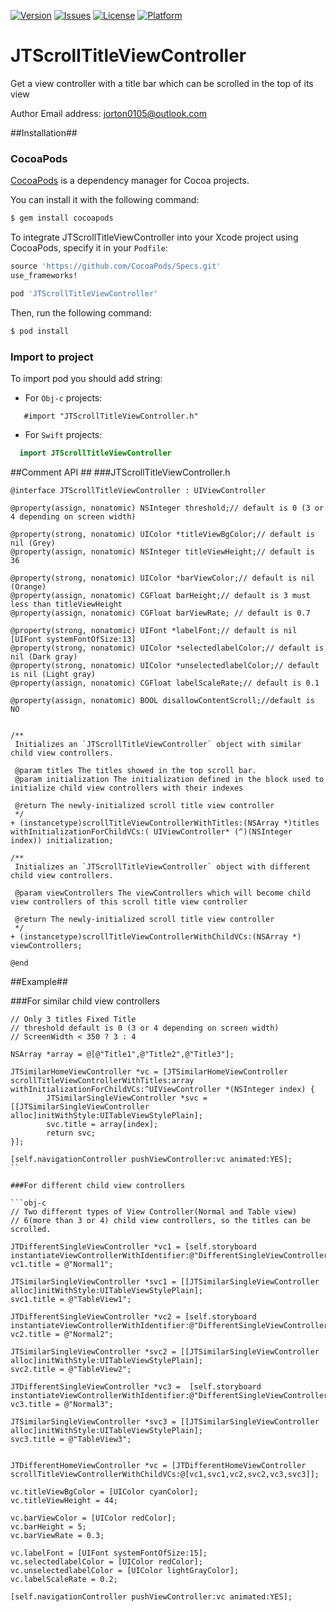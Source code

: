 [![Version](http://img.shields.io/cocoapods/v/JTScrollTitleViewController.svg)](http://cocoadocs.org/docsets/JTScrollTitleViewController)
[![Issues](http://img.shields.io/github/issues/abchtv/JTScrollTitleViewController.svg)](https://github.com/abchtv/JTScrollTitleViewController/issues?state=open)
[![License](https://img.shields.io/cocoapods/l/JTScrollTitleViewController.svg)](http://cocoadocs.org/docsets/JTScrollTitleViewController)
[![Platform](https://img.shields.io/cocoapods/p/JTScrollTitleViewController.svg)](http://cocoadocs.org/docsets/JTScrollTitleViewController)


# JTScrollTitleViewController
Get a view controller with a title bar which can be scrolled in the top of its view

Author Email address: jorton0105@outlook.com


##Installation##

### CocoaPods

[CocoaPods](http://cocoapods.org) is a dependency manager for Cocoa projects.

You can install it with the following command:

```bash
$ gem install cocoapods
```

To integrate JTScrollTitleViewController into your Xcode project using CocoaPods, specify it in your `Podfile`:

```ruby
source 'https://github.com/CocoaPods/Specs.git'
use_frameworks!

pod 'JTScrollTitleViewController'
```

Then, run the following command:

```bash
$ pod install
```

### Import to project

To import pod you should add string:

- For `Obj-c` projects:

```obj-c
   #import "JTScrollTitleViewController.h"
```
- For `Swift` projects:

```swift
  import JTScrollTitleViewController
```

##Comment API ##
###JTScrollTitleViewController.h
```obj-c
@interface JTScrollTitleViewController : UIViewController

@property(assign, nonatomic) NSInteger threshold;// default is 0 (3 or 4 depending on screen width)

@property(strong, nonatomic) UIColor *titleViewBgColor;// default is nil (Grey)
@property(assign, nonatomic) NSInteger titleViewHeight;// default is 36

@property(strong, nonatomic) UIColor *barViewColor;// default is nil (Orange)
@property(assign, nonatomic) CGFloat barHeight;// default is 3 must less than titleViewHeight
@property(assign, nonatomic) CGFloat barViewRate; // default is 0.7

@property(strong, nonatomic) UIFont *labelFont;// default is nil [UIFont systemFontOfSize:13]
@property(strong, nonatomic) UIColor *selectedlabelColor;// default is nil (Dark gray)
@property(strong, nonatomic) UIColor *unselectedlabelColor;// default is nil (Light gray)
@property(assign, nonatomic) CGFloat labelScaleRate;// default is 0.1

@property(assign, nonatomic) BOOL disallowContentScroll;//default is NO


/**
 Initializes an `JTScrollTitleViewController` object with similar child view controllers.
 
 @param titles The titles showed in the top scroll bar.
 @param initialization The initialization defined in the block used to initialize child view controllers with their indexes
 
 @return The newly-initialized scroll title view controller
 */
+ (instancetype)scrollTitleViewControllerWithTitles:(NSArray *)titles withInitializationForChildVCs:( UIViewController* (^)(NSInteger index)) initialization;

/**
 Initializes an `JTScrollTitleViewController` object with different child view controllers.
 
 @param viewControllers The viewControllers which will become child view controllers of this scroll title view controller
 
 @return The newly-initialized scroll title view controller
 */
+ (instancetype)scrollTitleViewControllerWithChildVCs:(NSArray *) viewControllers;

@end
```

##Example##

###For similar child view controllers

```obj-c
// Only 3 titles Fixed Title
// threshold default is 0 (3 or 4 depending on screen width)
// ScreenWidth < 350 ? 3 : 4
    
NSArray *array = @[@"Title1",@"Title2",@"Title3"];
    
JTSimilarHomeViewController *vc = [JTSimilarHomeViewController scrollTitleViewControllerWithTitles:array withInitializationForChildVCs:^UIViewController *(NSInteger index) {
        JTSimilarSingleViewController *svc = [[JTSimilarSingleViewController alloc]initWithStyle:UITableViewStylePlain];
        svc.title = array[index];
        return svc;
}];
    
[self.navigationController pushViewController:vc animated:YES];
``

###For different child view controllers

```obj-c
// Two different types of View Controller(Normal and Table view)
// 6(more than 3 or 4) child view controllers, so the titles can be scrolled.
    
JTDifferentSingleViewController *vc1 = [self.storyboard instantiateViewControllerWithIdentifier:@"DifferentSingleViewController"];
vc1.title = @"Normal1";
    
JTSimilarSingleViewController *svc1 = [[JTSimilarSingleViewController alloc]initWithStyle:UITableViewStylePlain];
svc1.title = @"TableView1";
    
JTDifferentSingleViewController *vc2 = [self.storyboard instantiateViewControllerWithIdentifier:@"DifferentSingleViewController"];
vc2.title = @"Normal2";
    
JTSimilarSingleViewController *svc2 = [[JTSimilarSingleViewController alloc]initWithStyle:UITableViewStylePlain];
svc2.title = @"TableView2";
    
JTDifferentSingleViewController *vc3 =  [self.storyboard instantiateViewControllerWithIdentifier:@"DifferentSingleViewController"];
vc3.title = @"Normal3";
    
JTSimilarSingleViewController *svc3 = [[JTSimilarSingleViewController alloc]initWithStyle:UITableViewStylePlain];
svc3.title = @"TableView3";
    
    
JTDifferentHomeViewController *vc = [JTDifferentHomeViewController scrollTitleViewControllerWithChildVCs:@[vc1,svc1,vc2,svc2,vc3,svc3]];
    
vc.titleViewBgColor = [UIColor cyanColor];
vc.titleViewHeight = 44;
    
vc.barViewColor = [UIColor redColor];
vc.barHeight = 5;
vc.barViewRate = 0.3;
    
vc.labelFont = [UIFont systemFontOfSize:15];
vc.selectedlabelColor = [UIColor redColor];
vc.unselectedlabelColor = [UIColor lightGrayColor];
vc.labelScaleRate = 0.2;
    
[self.navigationController pushViewController:vc animated:YES];
```